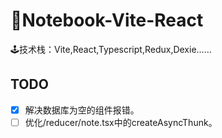 # 📔Notebook-Vite-React
🕹技术栈：Vite,React,Typescript,Redux,Dexie……
## TODO
 - [x] 解决数据库为空的组件报错。
 - [ ] 优化/reducer/note.tsx中的createAsyncThunk。